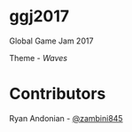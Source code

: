 # ggj2017 #
Global Game Jam 2017

Theme - *Waves*


# Contributors #
 Ryan Andonian - [@zambini845][1]

[1]: https://twitter.com/Zambini845
